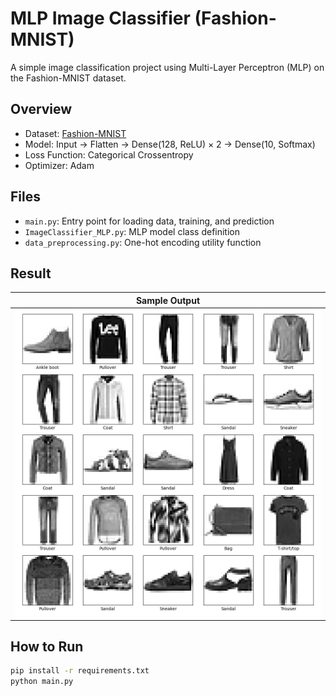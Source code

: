 # MLP Image Classifier (Fashion-MNIST)

A simple image classification project using Multi-Layer Perceptron (MLP) on the Fashion-MNIST dataset.

## Overview
- Dataset: [Fashion-MNIST](https://github.com/zalandoresearch/fashion-mnist)
- Model: Input → Flatten → Dense(128, ReLU) × 2 → Dense(10, Softmax)
- Loss Function: Categorical Crossentropy
- Optimizer: Adam

## Files
- `main.py`: Entry point for loading data, training, and prediction
- `ImageClassifier_MLP.py`: MLP model class definition
- `data_preprocessing.py`: One-hot encoding utility function


## Result
| Sample Output |
|---------------|
| ![Sample Predictions](results/sample_predictions.png) |

## How to Run
```bash
pip install -r requirements.txt
python main.py

